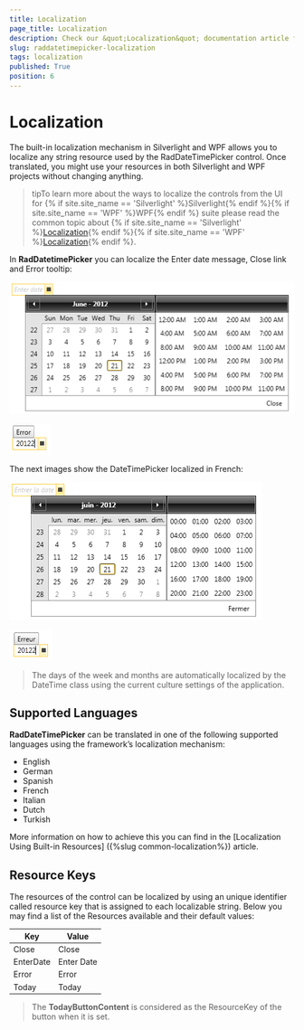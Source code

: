 ```yaml
---
title: Localization
page_title: Localization
description: Check our &quot;Localization&quot; documentation article for the RadDateTimePicker WPF control.
slug: raddatetimepicker-localization
tags: localization
published: True
position: 6
---
```


# Localization

The built-in localization mechanism in Silverlight and WPF allows you to localize any string resource used by the RadDateTimePicker control. Once translated, you might use your resources in both Silverlight and WPF projects without changing anything.      	

>tipTo learn more about the ways to localize the controls from the UI for {% if site.site_name == 'Silverlight' %}Silverlight{% endif %}{% if site.site_name == 'WPF' %}WPF{% endif %} suite please read the common topic about {% if site.site_name == 'Silverlight' %}[Localization](http://www.telerik.com/help/silverlight/common-localization.html){% endif %}{% if site.site_name == 'WPF' %}[Localization](http://www.telerik.com/help/wpf/common-localization.html){% endif %}.       	

In __RadDatetimePicker__ you can localize the Enter date message, Close link and  Error tooltip:

![datetimepicker localization 1](images/datetimepicker_localization_1.png)

![datetimepicker localization 2](images/datetimepicker_localization_2.png)

The next images show the DateTimePicker localized in French:

![datetimepicker localization 3](images/datetimepicker_localization_3.png)

![datetimepicker localization 4](images/datetimepicker_localization_4.png)

>The days of the week and months are automatically localized by the DateTime class using the current culture settings of the application.
        	
## Supported Languages

__RadDateTimePicker__ can be translated in one of the following supported languages using the framework’s localization mechanism:

* English
* German
* Spanish
* French
* Italian
* Dutch
* Turkish

More information on how to achieve this you can find in the [Localization Using Built-in Resources] ({%slug common-localization%}) article.

## Resource Keys    
   
The resources of the control can be localized by using an unique identifier called resource key that is assigned to each localizable string. Below you may find a list of the Resources available and their default values:    	
		
Key | Value
---|---
Close | Close 
EnterDate | Enter Date 
Error | Error
Today | Today

>The __TodayButtonContent__ is considered as the ResourceKey of the button when it is set. 